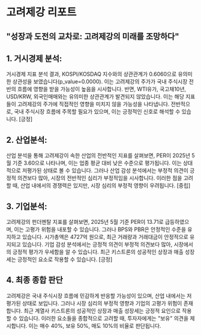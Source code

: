 # 고려제강 리포트
## "성장과 도전의 교차로: 고려제강의 미래를 조망하다"

## 1. 거시경제 분석:
거시경제 지표 분석 결과, KOSPI/KOSDAQ 지수와의 상관관계가 0.6060으로 유의미한 상관성을 보였습니다(p_value=0.0000). 이는 고려제강의 주가가 국내 주식시장 전반의 흐름에 영향을 받을 가능성이 높음을 시사합니다. 반면, WTI유가, 국고채10년, USD/KRW, 외국인매매와는 유의미한 상관관계가 발견되지 않았습니다. 이는 해당 지표들이 고려제강의 주가에 직접적인 영향을 미치지 않을 가능성을 나타냅니다. 전반적으로, 국내 주식시장 흐름에 주목할 필요가 있으며, 이는 긍정적인 신호로 해석할 수 있습니다. [긍정]

## 2. 산업분석:
산업 분석을 통해 고려제강이 속한 산업의 전반적인 지표를 살펴보면, PER이 2025년 5월 기준 3.60으로 나타나며, 이는 업종 평균 대비 낮은 수준으로 평가됩니다. 이는 상대적으로 저평가된 상태로 볼 수 있습니다. 그러나 산업 감성 분석에서는 부정적 의견이 긍정적 의견보다 많아, 시장의 전반적인 심리가 부정적임을 시사합니다. 이러한 점을 고려할 때, 산업 내에서의 경쟁력은 있지만, 시장 심리의 부정적 영향이 우려됩니다. [중립]

## 3. 기업분석:
고려제강의 펀더멘탈 지표를 살펴보면, 2025년 5월 기준 PER이 13.71로 급등하였으며, 이는 고평가 위험을 내포할 수 있습니다. 그러나 BPS와 PBR은 안정적인 수준을 유지하고 있습니다. 시가총액은 4727억 원으로, 최근 거래량과 거래대금이 안정적으로 유지되고 있습니다. 기업 감성 분석에서는 긍정적 의견이 부정적 의견보다 많아, 시장에서의 긍정적 평가가 우세함을 알 수 있습니다. 최근 키스트론의 성공적인 상장과 매출 성장세는 긍정적인 요소로 작용할 수 있습니다. [긍정]

## 4. 최종 종합 판단
고려제강은 국내 주식시장 흐름에 민감하게 반응할 가능성이 있으며, 산업 내에서는 저평가된 상태로 보입니다. 그러나 시장 심리의 부정적 영향과 기업의 고평가 위험이 존재합니다. 최근 계열사 키스트론의 성공적인 상장과 매출 성장세는 긍정적 요인으로 작용할 수 있습니다. 이러한 요소들을 종합적으로 고려할 때, 투자자에게는 "보유" 의견을 제시합니다. 이는 매수 40%, 보유 50%, 매도 10%의 비율로 판단됩니다.